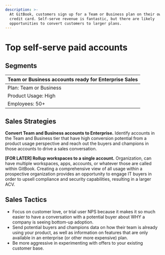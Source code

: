 ```yaml
---
description: >-
  At GitBook, customers sign up for a Team or Business plan on their own with a
  credit card. Self-serve revenue is fantastic, but there are likely
  opportunities to convert customers to larger plans.
---
```


# Top self-serve paid accounts

## Segments

| Team or Business accounts ready for Enterprise Sales |
| ---------------------------------------------------- |
| Plan: Team or Business                               |
| Product Usage: High                                  |
| Employees: 50+                                       |

## Sales Strategies

**Convert Team and Business accounts to Enterprise.** Identify accounts in the Team and Business tier that have high conversion potential from a product usage perspective and reach out the buyers and champions in those accounts to drive a sales conversation.

**\[FOR LATER] Rollup workspaces to a single account.** Organization, can have multiple workspaces, apps, accounts, or whatever those are called within GitBook. Creating a comprehensive view of all usage within a prospective organization provides an opportunity to engage IT buyers in order to upsell compliance and security capabilities, resulting in a larger ACV.

## Sales Tactics

* Focus on customer love, or trial user NPS because it makes it so much easier to have a conversation with a potential buyer about WHY a company is seeing bottom-up adoption.
* Send potential buyers and champions data on how their team is already using your product, as well as information on features that are only available in an enterprise (or other more expensive) plan.
* Be more aggressive in experimenting with offers to your existing customer base.
